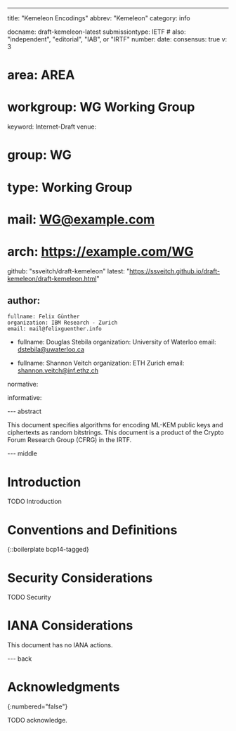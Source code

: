 ---
title: "Kemeleon Encodings"
abbrev: "Kemeleon"
category: info

docname: draft-kemeleon-latest
submissiontype: IETF  # also: "independent", "editorial", "IAB", or "IRTF"
number:
date:
consensus: true
v: 3
# area: AREA
# workgroup: WG Working Group
keyword: Internet-Draft
venue:
#  group: WG
#  type: Working Group
#  mail: WG@example.com
#  arch: https://example.com/WG
  github: "ssveitch/draft-kemeleon"
  latest: "https://ssveitch.github.io/draft-kemeleon/draft-kemeleon.html"

author:
 -
    fullname: Felix Günther
    organization: IBM Research - Zurich
    email: mail@felixguenther.info

 -
    fullname: Douglas Stebila
    organization: University of Waterloo
    email: dstebila@uwaterloo.ca

 -
    fullname: Shannon Veitch
    organization: ETH Zurich
    email: shannon.veitch@inf.ethz.ch

normative:

informative:


--- abstract

This document specifies algorithms for encoding ML-KEM public keys and ciphertexts as random bitstrings. This document is a product of the Crypto Forum Research Group (CFRG) in the IRTF.

--- middle

# Introduction

TODO Introduction


# Conventions and Definitions

{::boilerplate bcp14-tagged}


# Security Considerations

TODO Security


# IANA Considerations

This document has no IANA actions.


--- back

# Acknowledgments
{:numbered="false"}

TODO acknowledge.
